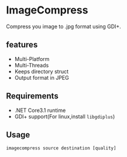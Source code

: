 # ImageCompress
Compress you image to .jpg format using GDI+.
## features
- Multi-Platform
- Multi-Threads
- Keeps directory struct
- Output format in JPEG
## Requirements
- .NET Core3.1 runtime
- GDI+ support(For linux,install `libgdiplus`)
## Usage
`imagecompress source destination [quality]`
